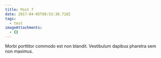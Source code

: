 ```yaml
---
title: Post 7
date: 2017-04-05T08:53:38.718Z
tags:
  - test
imageAttachments:
  - {}
---
```


Morbi porttitor commodo est non blandit. Vestibulum dapibus pharetra sem non maximus.
